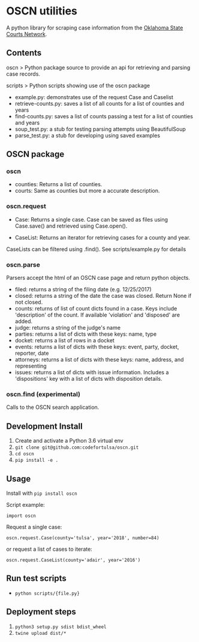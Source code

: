 # OSCN utilities

A python library for scraping case information from the [Oklahoma State Courts Network](https://www.oscn.net/dockets/).

## Contents

oscn > Python package source to provide an api for retrieving and parsing case records.

scripts > Python scripts showing use of the oscn package
- example.py: demonstrates use of the request Case and Caselist
- retrieve-counts.py: saves a list of all counts for a list of counties and years
- find-counts.py: saves a list of counts passing a test for a list of counties and years
- soup_test.py: a stub for testing parsing attempts using BeautifulSoup
- parse_test.py: a stub for developing using saved examples


## OSCN package

### oscn

- counties: Returns a list of counties.
- courts: Same as counties but more a accurate description.


### oscn.request

- Case: Returns a single case.  Case can be saved as files using Case.save() and retrieved using Case.open().

- CaseList: Returns an iterator for retrieving cases for a county and year.

 CaseLists can be filtered using .find().  See scripts/example.py for details


### oscn.parse
Parsers accept the html of an OSCN case page and return python objects.
- filed: returns a string of the filing date (e.g. 12/25/2017)
- closed: returns a string of the date the case was closed.  Return None if not closed.
- counts: returns of list of count dicts found in a case.  Keys include 'description'
of the count. If available 'violation' and 'disposed' are added.
- judge: returns a string of the judge's name
- parties: returns a list of dicts with these keys: name, type
- docket: returns a list of rows in a docket
- events: returns a list of dicts with these keys: event, party, docket, reporter, date
- attorneys: returns a list of dicts with these keys: name, address, and representing
- issues: returns a list of dicts with issue information.  Includes a 'dispositions' key with a list of dicts with disposition details.

### oscn.find (experimental)
Calls to the OSCN search application.

## Development Install

1. Create and activate a Python 3.6 virtual env
1. `git clone git@github.com:codefortulsa/oscn.git`
1. `cd oscn`
1. `pip install -e .`

## Usage

Install with `pip install oscn`

Script example:

`import oscn`

Request a single case:

`oscn.request.Case(county='tulsa', year='2018', number=84)`

or request a list of cases to iterate:

`oscn.request.CaseList(county='adair', year='2016')`

## Run test scripts

- `python scripts/{file.py}`

## Deployment steps

1. `python3 setup.py sdist bdist_wheel`
1. `twine upload dist/*`

